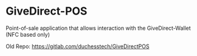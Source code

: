 # GiveDirect-POS
Point-of-sale application that allows interaction with the GiveDirect-Wallet (NFC based only)

Old Repo: https://gitlab.com/duchesstech/GiveDirectPOS
